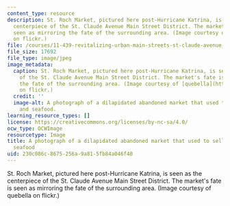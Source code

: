 ```yaml
---
content_type: resource
description: St. Roch Market, pictured here post-Hurricane Katrina, is seen as the
  centerpiece of the St. Claude Avenue Main Street District. The market's fate is
  seen as mirroring the fate of the surrounding area. (Image courtesy of quebella
  on flickr.)
file: /courses/11-439-revitalizing-urban-main-streets-st-claude-avenue-new-orleans-spring-2009/230c086c8675256a9a815fb84a046f40_11-439s09-th.jpg
file_size: 17692
file_type: image/jpeg
image_metadata:
  caption: St. Roch Market, pictured here post-Hurricane Katrina, is seen as the centerpiece
    of the St. Claude Avenue Main Street District. The market's fate is seen as mirroring
    the fate of the surrounding area. (Image courtesy of [quebella](http://www.flickr.com/photos/quebella/144222474/)
    on flickr.)
  credit: ''
  image-alt: A photograph of a dilapidated abandoned market that used to sell produce
    and seafood.
learning_resource_types: []
license: https://creativecommons.org/licenses/by-nc-sa/4.0/
ocw_type: OCWImage
resourcetype: Image
title: A photograph of a dilapidated abandoned market that used to sell produce and
  seafood
uid: 230c086c-8675-256a-9a81-5fb84a046f40
---
```

St. Roch Market, pictured here post-Hurricane Katrina, is seen as the centerpiece of the St. Claude Avenue Main Street District. The market's fate is seen as mirroring the fate of the surrounding area. (Image courtesy of quebella on flickr.)